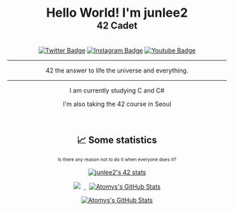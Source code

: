<h1 align="center">
  <span>Hello World! I'm junlee2</span>
  <br/>
  <span style="font-size: 75%; font-weight: normal;"><b>42 Cadet</b></span>
</h1>

<p align="center"><br/><a href="https://twitter.com/"><img src="https://img.shields.io/badge/Twitter-Profile-informational?style=flat&amp;logo=twitter&amp;logoColor=white&amp;color=1CA2F1" alt="Twitter Badge"></a>
<a href="https://www.instagram.com/"><img src="https://img.shields.io/badge/instagram-Profile-informational?style=flat&amp;logo=instagram&amp;logoColor=white&amp;color=E1306C" alt="Instagram Badge"></a>
<a href="https://www.youtube.com/"><img src="https://img.shields.io/badge/Youtube-Profile-informational?style=flat&amp;logo=youtube&amp;logoColor=white&amp;color=FF0000" alt="Youtube Badge"></a></p>

----

<p align="center">
42 the answer to life the universe and everything.
</p>

----

<p align="center">I am currently studying C and C#</p>

<p align="center">I'm also taking the 42 course in Seoul</p>

<br/>
<h2 align="center">📈 Some statistics</h2>
<p align="center">
  <small style="font-size: 75%; font-weight: normal;">Is there any reason not to do it when everyone does it?</small>
</p>

<p align="center">
  <a href="https://github.com/JaeSeoKim/badge42"><img src="https://badge42.vercel.app/api/v2/clbvqqcas00060fla8r4diiz6/stats?cursusId=21&coalitionId=87" alt="junlee2's 42 stats" />
  </a>
</p>

<p align="center">
  <a href="https://github.com/lowhook03">
    <img style="margin-left:0.5rem; margin-right:0.5rem" src="https://github-readme-stats.vercel.app/api?username=lowhook03&show_icons=true&theme=shades-of-purple&hide_border=true" />
    <img style="margin-left:0.5rem; margin-right:0.5rem" src="https://github-readme-streak-stats.herokuapp.com?user=lowhook03&theme=shades-of-purple&hide_border=true&date_format=j%20M%5B%20Y%5D" alt="Atomys's GitHub Stats" />
  </a>
</p>

<p align="center">
  <a href="https://github.com/JaeSeoKim/badge42"><img style="margin-left:0.5rem; margin-right:0.5rem" src="https://github-readme-stats.vercel.app/api/top-langs?username=lowhook03&show_icons=true&layout=compact&theme=shades-of-purple&hide_border=true" alt="Atomys's GitHub Stats" />
  </a>
</p>
